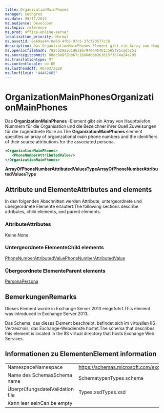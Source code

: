 ```yaml
---
title: OrganizationMainPhones
manager: sethgros
ms.date: 09/17/2015
ms.audience: Developer
ms.topic: reference
ms.prod: office-online-server
localization_priority: Normal
ms.assetid: 8e69ae44-0e6d-4fb8-97c6-37cf23577c38
description: Das OrganizationMainPhones-Element gibt ein Array von Haupttelefon Nummern für die Organisation und die Bezeichner ihrer Quell Zuweisungen für die zugeordnete Rolle an.
ms.openlocfilehash: 792cd20a361d038e797e64b461c565f85cada251
ms.sourcegitcommit: 88ec988f2bb67c1866d06b361615f3674a24e795
ms.translationtype: MT
ms.contentlocale: de-DE
ms.lasthandoff: 06/03/2020
ms.locfileid: "44462465"
---
```

# <a name="organizationmainphones"></a><span data-ttu-id="f1a33-103">OrganizationMainPhones</span><span class="sxs-lookup"><span data-stu-id="f1a33-103">OrganizationMainPhones</span></span>

<span data-ttu-id="f1a33-104">Das **OrganizationMainPhones** -Element gibt ein Array von Haupttelefon Nummern für die Organisation und die Bezeichner ihrer Quell Zuweisungen für die zugeordnete Rolle an.</span><span class="sxs-lookup"><span data-stu-id="f1a33-104">The **OrganizationMainPhones** element specifies an array of organizational main phone numbers and the identifiers of their source attributions for the associated persona.</span></span> 
  
```XML
<OrganizationMainPhones>
   <PhoneNumberAttributedValue/>
</OrganizationMainPhones>
```

 <span data-ttu-id="f1a33-105">**ArrayOfPhoneNumberAttributedValuesType**</span><span class="sxs-lookup"><span data-stu-id="f1a33-105">**ArrayOfPhoneNumberAttributedValuesType**</span></span>
## <a name="attributes-and-elements"></a><span data-ttu-id="f1a33-106">Attribute und Elemente</span><span class="sxs-lookup"><span data-stu-id="f1a33-106">Attributes and elements</span></span>

<span data-ttu-id="f1a33-107">In den folgenden Abschnitten werden Attribute, untergeordnete und übergeordnete Elemente erläutert.</span><span class="sxs-lookup"><span data-stu-id="f1a33-107">The following sections describe attributes, child elements, and parent elements.</span></span>
  
### <a name="attributes"></a><span data-ttu-id="f1a33-108">Attribute</span><span class="sxs-lookup"><span data-stu-id="f1a33-108">Attributes</span></span>

<span data-ttu-id="f1a33-109">Keine.</span><span class="sxs-lookup"><span data-stu-id="f1a33-109">None.</span></span>
  
### <a name="child-elements"></a><span data-ttu-id="f1a33-110">Untergeordnete Elemente</span><span class="sxs-lookup"><span data-stu-id="f1a33-110">Child elements</span></span>

[<span data-ttu-id="f1a33-111">PhoneNumberAttributedValue</span><span class="sxs-lookup"><span data-stu-id="f1a33-111">PhoneNumberAttributedValue</span></span>](phonenumberattributedvalue.md)
  
### <a name="parent-elements"></a><span data-ttu-id="f1a33-112">Übergeordnete Elemente</span><span class="sxs-lookup"><span data-stu-id="f1a33-112">Parent elements</span></span>

[<span data-ttu-id="f1a33-113">Persona</span><span class="sxs-lookup"><span data-stu-id="f1a33-113">Persona</span></span>](persona.md)
  
## <a name="remarks"></a><span data-ttu-id="f1a33-114">Bemerkungen</span><span class="sxs-lookup"><span data-stu-id="f1a33-114">Remarks</span></span>

<span data-ttu-id="f1a33-115">Dieses Element wurde in Exchange Server 2013 eingeführt.</span><span class="sxs-lookup"><span data-stu-id="f1a33-115">This element was introduced in Exchange Server 2013.</span></span>
  
<span data-ttu-id="f1a33-116">Das Schema, das dieses Element beschreibt, befindet sich im virtuellen IIS-Verzeichnis, das Exchange-Webdienste hostet.</span><span class="sxs-lookup"><span data-stu-id="f1a33-116">The schema that describes this element is located in the IIS virtual directory that hosts Exchange Web Services.</span></span>
  
## <a name="element-information"></a><span data-ttu-id="f1a33-117">Informationen zu Elementen</span><span class="sxs-lookup"><span data-stu-id="f1a33-117">Element information</span></span>

|||
|:-----|:-----|
|<span data-ttu-id="f1a33-118">Namespace</span><span class="sxs-lookup"><span data-stu-id="f1a33-118">Namespace</span></span>  <br/> |https://schemas.microsoft.com/exchange/services/2006/types  <br/> |
|<span data-ttu-id="f1a33-119">Name des Schemas</span><span class="sxs-lookup"><span data-stu-id="f1a33-119">Schema name</span></span>  <br/> |<span data-ttu-id="f1a33-120">Schematypen</span><span class="sxs-lookup"><span data-stu-id="f1a33-120">Types schema</span></span>  <br/> |
|<span data-ttu-id="f1a33-121">Überprüfungsdatei</span><span class="sxs-lookup"><span data-stu-id="f1a33-121">Validation file</span></span>  <br/> |<span data-ttu-id="f1a33-122">Types.xsd</span><span class="sxs-lookup"><span data-stu-id="f1a33-122">Types.xsd</span></span>  <br/> |
|<span data-ttu-id="f1a33-123">Kann leer sein</span><span class="sxs-lookup"><span data-stu-id="f1a33-123">Can be empty</span></span>  <br/> ||
   

